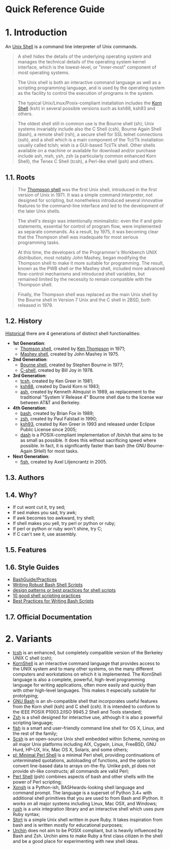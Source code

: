 Quick Reference Guide
=====================

# 1. Introduction

An [Unix Shell](https://en.wikipedia.org/wiki/Unix_shell) is a command line interpreter of Unix commands.

> A shell hides the details of the underlying operating system and manages the technical details of the operating system kernel interface, which is the lowest-level, or "inner-most" component of most operating systems.

> The Unix shell is both an interactive command language as well as a scripting programming language, and is used by the operating system as the facility to control the execution of programs in the system.

> The typical Unix/Linux/Posix-compliant installation includes the [Korn Shell]((http://www.kornshell.org/)) (ksh) in several possible versions such as ksh88, ksh93 and others.

> The oldest shell still in common use is the Bourne shell (sh); Unix systems invariably include also the C Shell (csh), Bourne Again Shell (bash), a remote shell (rsh), a secure shell for SSL telnet connections (ssh), and a shell which is a main component of the Tcl/Tk installation usually called tclsh; wish is a GUI-based Tcl/Tk shell. Other shells available on a machine or available for download and/or purchase include ash, msh, ysh, zsh (a particularly common enhanced Korn Shell), the Tenex C Shell (tcsh), a Perl-like shell (psh) and others.

## 1.1. Roots

> The [Thompson shell](http://v6shell.org/) was the first Unix shell, introduced in the first version of Unix in 1971. It was a simple command interpreter, not designed for scripting, but nonetheless introduced several innovative features to the command-line interface and led to the development of the later Unix shells.

> The shell's design was intentionally minimalistic: even the if and goto statements, essential for control of program flow, were implemented as separate commands. As a result, by 1975, it was becoming clear that the Thompson shell was inadequate for most serious programming tasks.

> At this time, the developers of the Programmer's Workbench UNIX distribution, most notably John Mashey, began modifying the Thompson shell to make it more suitable for programming. The result, known as the PWB shell or the Mashey shell, included more advanced flow-control mechanisms and introduced shell variables, but remained limited by the necessity to remain compatible with the Thompson shell.

> Finally, the Thompson shell was replaced as the main Unix shell by the Bourne shell in Version 7 Unix and the C shell in 2BSD, both released in 1979.

## 1.2. History

[Historical](http://www.ibm.com/developerworks/library/l-linux-shells/) there are 4 generations of distinct shell functionalities:

- **1st Generation**: 
  - [Thomson shell](https://en.wikipedia.org/wiki/Thompson_shell), created by [Ken Thompson](https://en.wikipedia.org/wiki/Ken_Thompson) in 1971;
  - [Mashey shell](https://en.wikipedia.org/wiki/PWB_shell), created by John Mashey in 1975.
- **2nd Generation**: 
  - [Bourne shell](https://en.wikipedia.org/wiki/Bourne_shell), created by Stephen Bourne in 1977;
  - [C-shell](https://en.wikipedia.org/wiki/C_shell), created by Bill Joy in 1978.
- **3rd Generation**: 
  - [tcsh](https://en.wikipedia.org/wiki/Tcsh), created by Ken Greer in 1981;
  - [ksh88](https://en.wikipedia.org/wiki/Korn_shell), created by David Korn ni 1983;
  - [ash](https://en.wikipedia.org/wiki/Almquist_shell), created by Kenneth Almquist in 1989, as replacement to the traditional "System V Release 4" Bourne shell due to the license war between AT&T and Berkeley.
- **4th Generation**: 
  - [bash](https://en.wikipedia.org/wiki/Bash_Unix_shell), created by Brian Fox in 1989;
  - [zsh](https://en.wikipedia.org/wiki/Z_shell), created by Paul Falstad in 1990;
  - [ksh93](https://en.wikipedia.org/wiki/Korn_shell), created by Ken Greer in 1993 and released under Eclipse Public License since 2005;
  - [dash](http://gondor.apana.org.au/~herbert/dash/) is a POSIX-compliant implementation of /bin/sh that aims to be as small as possible. It does this without sacrificing speed where possible. In fact, it is significantly faster than bash (the GNU Bourne-Again SHell) for most tasks.
- **Next Generation**:
  - [fish](https://en.wikipedia.org/wiki/Friendly_interactive_shell), created by Axel Liljencrantz in 2005.

## 1.3. Authors

## 1.4. Why?

> 
- If cut wont cut it, try sed;
- If sed makes you sad, try awk;
- If awk becomes too awkward, try shell;
- If shell makes you yell, try perl or python or ruby;
- If perl or python or ruby won't shine, try C;
- If C can't see it, use assembly.

## 1.5. Features

## 1.6. Style Guides

- [BashGuide/Practices ](http://mywiki.wooledge.org/BashGuide/Practices)
- [Writing Robust Bash Shell Scripts](http://www.davidpashley.com/articles/writing-robust-shell-scripts/)
- [design patterns or best practices for shell scripts](http://stackoverflow.com/questions/78497/design-patterns-or-best-practices-for-shell-scripts/739034#739034)
- [10 good shell scripting practices](http://www.theunixschool.com/2012/03/10-good-shell-scripting-practices.html)
- [Best Practices for Writing Bash Scripts](http://kvz.io/blog/2013/11/21/bash-best-practices/)

## 1.7. Official Documentation

# 2. Variants

- [tcsh](http://www.tcsh.org) is an enhanced, but completely compatible version of the Berkeley UNIX C shell (csh);
- [KornShell](http://www.kornshell.org/) is an interactive command language that provides access to the UNIX system and to many other systems, on the many different computers and workstations on which it is implemented. The KornShell language is also a complete, powerful, high-level programming language for writing applications, often more easily and quickly than with other high-level languages. This makes it especially suitable for prototyping;
- [GNU Bash](https://www.gnu.org/software/bash/) is an sh-compatible shell that incorporates useful features from the Korn shell (ksh) and C shell (csh). It is intended to conform to the IEEE POSIX P1003.2/ISO 9945.2 Shell and Tools standard;
- [Zsh](http://www.zsh.org/) is a shell designed for interactive use, although it is also a powerful scripting language;
- [fish](http://fishshell.com/) is a smart and user-friendly command line
shell for OS X, Linux, and the rest of the family;
- [Scsh](http://scsh.net/) is an open-source Unix shell embedded within Scheme, running on all major Unix platforms including AIX, Cygwin, Linux, FreeBSD, GNU Hurd, HP-UX, Irix, Mac OS X, Solaris, and some others;
- [pl: Minimal Perl Shell](http://plshell.sourceforge.net/) is a minimal Perl shell, providing continuations of unterminated quotations, autoloading of functions, and the option to convert line-based data to arrays on-the-fly. Unlike psh, pl does not provide sh-like constructs; all commands are valid Perl;
- [Perl Shell](http://gnp.github.io/psh/) (psh) combines aspects of bash and other shells with the power of Perl scripting;
- [Xonsh](http://xonsh.org/) is a Python-ish, BASHwards-looking shell language and command prompt. The language is a superset of Python 3.4+ with additional shell primitives that you are used to from Bash and IPython. It works on all major systems including Linux, Mac OSX, and Windows;
- [rush](https://github.com/adamwiggins/rush) is a unix integration library and an interactive shell which uses pure Ruby syntax;
- [Shirt](https://github.com/jstorimer/shirt) is a simple Unix shell written in pure Ruby. It takes inspiration from bash and is written mostly for educational purposes;
- [Urchin](https://github.com/Spakman/urchin) does not aim to be POSIX compliant, but is heavily influenced by Bash
and Zsh. Urchin aims to make Ruby a first class citizen in the shell and be a
good place for experimenting with new shell ideas.
